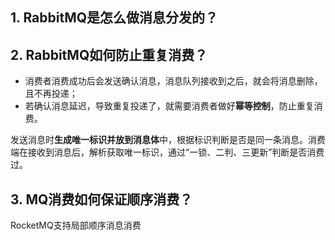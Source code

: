 ## 1. RabbitMQ是怎么做消息分发的？

## 2. RabbitMQ如何防止重复消费？
- 消费者消费成功后会发送确认消息，消息队列接收到之后，就会将消息删除，且不再投递；
- 若确认消息延迟，导致重复投递了，就需要消费者做好**幂等控制**，防止重复消费。

发送消息时**生成唯一标识并放到消息体**中，根据标识判断是否是同一条消息。消费端在接收到消息后，解析获取唯一标识，通过“一锁、二判、三更新”判断是否消费过。

## 3. MQ消费如何保证顺序消费？
RocketMQ支持局部顺序消息消费